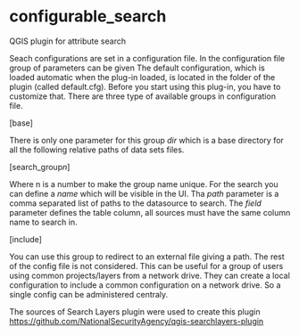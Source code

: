 # configurable_search
QGIS plugin for attribute search

Seach configurations are set in a configuration file. In the configuration file 
group of parameters can be given The default configuration, which is loaded 
automatic when the plug-in loaded, is located in the folder of the plugin 
(called default.cfg). Before you start using this plug-in, you have to customize
that. There are three type of available groups in configuration file.

[base]

There is only one parameter for this group *dir* which is a base directory 
for all the following relative paths of data sets files.

[search_group*n*]

Where n is a number to make the group name unique. For the search you can define
a *name* which will be visible in the UI. Tha *path* parameter is a comma 
separated list of paths to the datasource to search.
The *field* parameter defines the table column, all sources must have the same 
column name to search in.

[include]

You can use this group to redirect to an external file giving a path. The rest
of the config file is not considered. This can be useful for a group of users
using common projects/layers from a network drive. They can create a local 
configuration to include a common configuration on a network drive. So a single 
config can be administered centraly.

The sources of Search Layers plugin were used to create this plugin
https://github.com/NationalSecurityAgency/qgis-searchlayers-plugin
